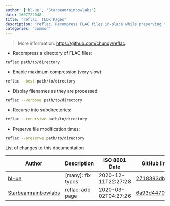 ```yaml
---
author: ['bl-ue', 'Starbeamrainbowlabs']
date: 1607722048
title: "reflac, TLDR Pages"
description: "reflac, Recompress FLAC files in-place while preserving metadata."
categories: "common"
---
```

> More information: <https://github.com/chungy/reflac>.

- Recompress a directory of FLAC files:

```bash
reflac path/to/directory
```

- Enable maximum compression (very slow):

```bash
reflac --best path/to/directory
```

- Display filenames as they are processed:

```bash
reflac --verbose path/to/directory
```

- Recurse into subdirectories:

```bash
reflac --recursive path/to/directory
```

- Preserve file modification times:

```bash
reflac --preserve path/to/directory
```
List of changes to this documentation


Author | Description | ISO 8601 Date | GitHub link
------|-----|-----|-----
[bl-ue](mailto:54780737+bl-ue@users.noreply.github.com) | [many]: fix typos | 2020-12-11T22:27:28 | [2718393db1a3](https://github.com/tldr-pages/tldr/commit/2718393db1a358b04f94effb6a8b16e61647fb0b)
[Starbeamrainbowlabs](mailto:sbrl@starbeamrainbowlabs.com) | reflac: add page | 2020-03-02T04:27:26 | [6a93d4470ae6](https://github.com/tldr-pages/tldr/commit/6a93d4470ae6c26ff409c8d628298a86900d63ac)

